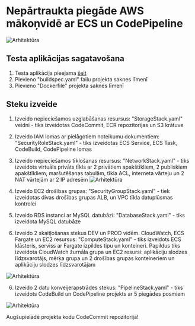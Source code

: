 # Nepārtraukta piegāde AWS mākoņvidē ar ECS un CodePipeline

![Arhitektūra](https://github.com/janisliepins/CloudAutomation/blob/master/aws/ecs/CloudFormationArchitecture/Overview.png)


## Testa aplikācijas sagatavošana

1. Testa aplikācija pieejama [šeit](https://github.com/spring-projects/spring-petclinic) 
2. Pievieno "buildspec.yaml" failu projekta saknes līmenī
3. Pievieno "Dockerfile" projekta saknes līmenī

## Steku izveide

1. Izveido nepieciešamos uzglabāšanas resursus: "StorageStack.yaml" veidni - tiks izveidotas CodeCommit, ECR repozitorijas un S3 krātuve


2. Izveido IAM lomas ar pielāgotiem noteikumu dokumentiem: "SecurityRoleStack.yaml" - tiks izveidotas ECS Service, ECS Task, CodeBuild, CodePipeline lomas


3. Izveido nepieciešamos tīklošanas resursus: "NetworkStack.yaml" - tiks izveidots virtuāls privāts tīkls ar 2 privātiem apakštīkliem, 2 publiskiem apakštīkliem, maršutēšanas tabulām, tīkla ACL, interneta vārteju un 2 NAT vārtejām ar 2 IP adresēm
![Arhitektūra](https://github.com/janisliepins/CloudAutomation/blob/master/aws/ecs/CloudFormationArchitecture/NetworkStack.png)


4. Izveido EC2 drošības grupas: "SecurityGroupStack.yaml" - tiek izveidotas divas drošības grupas ALB, un VPC tīkla datuplūsmas kontrolei


5. Izveido RDS instanci ar MySQL datubāzi: "DatabaseStack.yaml" - tiks izveidota MySQL datubāze


6. Izveido 2 skaitļošanas stekus DEV un PROD vidēm. CloudWatch, ECS Fargate un EC2 resursus: "ComputeStack.yaml" - tiks izveidots ECS klāsteris, serviss ar Fargate izpildes tipu un konteineri. Papildus tiks izveidota CloudWatch žurnāla grupa un EC2 resursi: aplikāciju slodzes līdzsvarotājs, mērķa grupa un 2 drošības grupas konteineriem un aplikāciju slodzes līdzsvarotājam

![Arhitektūra](https://github.com/janisliepins/CloudAutomation/blob/master/aws/ecs/CloudFormationArchitecture/ComputeStack.png)


6. Izveido 2 datu konveijerapstrādes stekus: "PipelineStack.yaml" - tiks izveidots CodeBuild un CodePipeline projekts ar 5 piegādes posmiem

![Arhitektūra](https://github.com/janisliepins/CloudAutomation/blob/master/aws/ecs/CloudFormationArchitecture/PipelineStack.png)

Augšupielādē projekta kodu CodeCommit repozitorijā!



